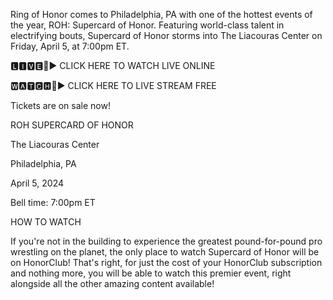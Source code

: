 


Ring of Honor comes to Philadelphia, PA with one of the hottest events of the year, ROH: Supercard of Honor. Featuring world-class talent in electrifying bouts, Supercard of Honor storms into The Liacouras Center on Friday, April 5, at 7:00pm ET. 


🅻🅸🆅🅴🔴▶️ CLICK HERE TO WATCH LIVE ONLINE


🆆🅰🆃🅲🅷🔴▶️ CLICK HERE TO LIVE STREAM FREE


Tickets are on sale now!


ROH SUPERCARD OF HONOR

The Liacouras Center

Philadelphia, PA

April 5, 2024

Bell time: 7:00pm ET


HOW TO WATCH

If you're not in the building to experience the greatest pound-for-pound pro wrestling on the planet, the only place to watch Supercard of Honor will be on HonorClub! That's right, for just the cost of your HonorClub subscription and nothing more, you will be able to watch this premier event, right alongside all the other amazing content available!
